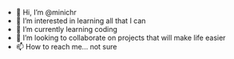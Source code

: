 - 👋 Hi, I’m @minichr
- 👀 I’m interested in learning all that I can
- 🌱 I’m currently learning coding
- 💞️ I’m looking to collaborate on projects that will make life easier
- 📫 How to reach me... not sure

<!---
minichr/minichr is a ✨ special ✨ repository because its `README.md` (this file) appears on your GitHub profile.
You can click the Preview link to take a look at your changes.
--->
